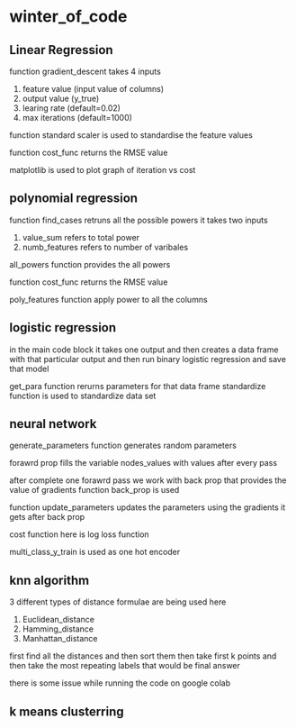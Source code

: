 # winter_of_code

## Linear Regression

function gradient_descent takes 4 inputs 
1. feature value (input value of columns)
2. output value (y_true)
3. learing rate (default=0.02) 
4. max iterations (default=1000)

function standard scaler is used to standardise the feature values 

function cost_func returns the RMSE value 

matplotlib is used to plot graph of iteration vs cost

## polynomial regression

function find_cases retruns all the possible powers it takes two inputs 
1. value_sum refers to total power
2. numb_features refers to number of varibales 

all_powers function provides the all powers 

function cost_func returns the RMSE value 

poly_features function apply power to all the columns 


## logistic regression 
in the main code block it takes one output and then creates a data frame with that particular output 
and then run binary logistic regression and save that model 

get_para function rerurns parameters for that data frame 
standardize function is used to standardize data set 


## neural network 
generate_parameters function generates random parameters 

forawrd prop fills the variable nodes_values with values after every pass

after complete one forawrd pass we work with back prop that provides the value of gradients 
function back_prop is used 

function update_parameters updates the parameters using the gradients it gets after back prop

cost function here is log loss function 

multi_class_y_train is used as one hot encoder 

## knn algorithm 
3 different types of distance formulae are being used here 
1. Euclidean_distance
2. Hamming_distance
3. Manhattan_distance

first find all the distances and then sort them then
take first k points and then take the most repeating labels 
that would be final answer 

there is some issue while running the code on google colab 

## k means clusterring










